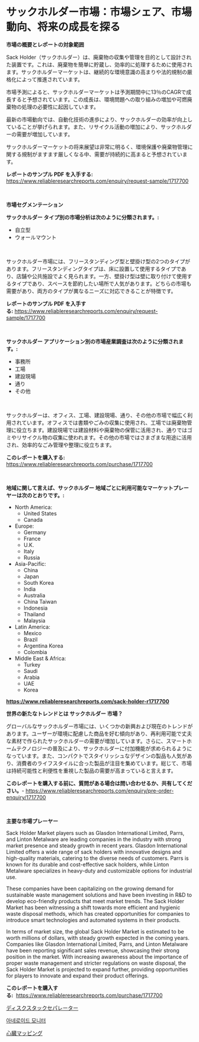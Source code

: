 <p><h1>サックホルダー市場：市場シェア、市場動向、将来の成長を探る</h1></p><p><strong>市場の概要とレポートの対象範囲</strong></p>
<p><p>Sack Holder（サックホルダー）は、廃棄物の収集や管理を目的として設計された装置です。これは、廃棄物を簡単に貯蔵し、効率的に処理するために使用されます。サックホルダーマーケットは、継続的な環境意識の高まりや法的規制の厳格化によって推進されています。</p><p>市場予測によると、サックホルダーマーケットは予測期間中に13％のCAGRで成長すると予想されています。この成長は、環境問題への取り組みの増加や可燃廃棄物の処理の必要性に起因しています。</p><p>最新の市場動向では、自動化技術の進歩により、サックホルダーの効率が向上していることが挙げられます。また、リサイクル活動の増加により、サックホルダーの需要が増加しています。</p><p>サックホルダーマーケットの将来展望は非常に明るく、環境保護や廃棄物管理に関する規制がますます厳しくなる中、需要が持続的に高まると予想されています。</p></p>
<p><strong>レポートのサンプル PDF を入手する:</strong> <a href="https://www.reliableresearchreports.com/enquiry/request-sample/1717700">https://www.reliableresearchreports.com/enquiry/request-sample/1717700</a></p>
<p>&nbsp;</p>
<p><strong>市場セグメンテーション</strong></p>
<p><strong>サックホルダー タイプ別の市場分析は次のように分類されます。:</strong></p>
<p><ul><li>自立型</li><li>ウォールマウント</li></ul></p>
<p>&nbsp;</p>
<p><p>サックホルダー市場には、フリースタンディング型と壁掛け型の2つのタイプがあります。フリースタンディングタイプは、床に設置して使用するタイプであり、店舗や公共施設でよく見られます。一方、壁掛け型は壁に取り付けて使用するタイプであり、スペースを節約したい場所で人気があります。どちらの市場も需要があり、両方のタイプが異なるニーズに対応できることが特徴です。</p></p>
<p><strong>レポートのサンプル PDF を入手する:</strong>&nbsp;<a href="https://www.reliableresearchreports.com/enquiry/request-sample/1717700">https://www.reliableresearchreports.com/enquiry/request-sample/1717700</a></p>
<p>&nbsp;</p>
<p><strong> サックホルダー アプリケーション別の市場産業調査は次のように分類されます。:</strong></p>
<p><ul><li>事務所</li><li>工場</li><li>建設現場</li><li>通り</li><li>その他</li></ul></p>
<p>&nbsp;</p>
<p><p>サックホルダーは、オフィス、工場、建設現場、通り、その他の市場で幅広く利用されています。オフィスでは書類やごみの収集に使用され、工場では廃棄物管理に役立ちます。建設現場では建設材料や廃棄物の保管に活用され、通りではゴミやリサイクル物の収集に使われます。その他の市場ではさまざまな用途に活用され、効率的なごみ管理や整理に役立ちます。</p></p>
<p><strong>このレポートを購入する:</strong>&nbsp; <a href="https://www.reliableresearchreports.com/purchase/1717700">https://www.reliableresearchreports.com/purchase/1717700</a></p>
<p>&nbsp;</p>
<p><strong>地域に関して言えば、サックホルダー 地域ごとに利用可能なマーケットプレーヤーは次のとおりです。:</strong></p>
<p><ul>
    <li>
        North America:
        <ul>
            <li>United States</li>
            <li>Canada</li>
        </ul>
    </li>
    <li>
        Europe:
        <ul>
            <li>Germany</li>
            <li>France</li>
            <li>U.K.</li>
            <li>Italy</li>
            <li>Russia</li>
        </ul>
    </li>
    <li>
        Asia-Pacific:
        <ul>
            <li>China</li>
            <li>Japan</li>
            <li>South Korea</li>
            <li>India</li>
            <li>Australia</li>
            <li>China Taiwan</li>
            <li>Indonesia</li>
            <li>Thailand</li>
            <li>Malaysia</li>
        </ul>
    </li>
    <li>
        Latin America:
        <ul>
            <li>Mexico</li>
            <li>Brazil</li>
            <li>Argentina Korea</li>
            <li>Colombia</li>
        </ul>
    </li>
    <li>
        Middle East & Africa:
        <ul>
            <li>Turkey</li>
            <li>Saudi</li>
            <li>Arabia</li>
            <li>UAE</li>
            <li>Korea</li>
        </ul>
    </li>
    </ul></p>
<p><strong><a href="https://www.reliableresearchreports.com/sack-holder-r1717700">https://www.reliableresearchreports.com/sack-holder-r1717700</a></strong>&nbsp;</p>
<p><strong>世界の新たなトレンドとは サックホルダー 市場？</strong></p>
<p><p>グローバルなサックホルダー市場には、いくつかの新興および現在のトレンドがあります。ユーザーが環境に配慮した商品を好む傾向があり、再利用可能で丈夫な素材で作られたサックホルダーの需要が増加しています。さらに、スマートホームテクノロジーの普及により、サックホルダーに付加機能が求められるようになっています。また、コンパクトでスタイリッシュなデザインの製品も人気があり、消費者のライフスタイルに合った製品が注目を集めています。総じて、市場は持続可能性と利便性を重視した製品の需要が高まっていると言えます。</p></p>
<p><strong>このレポートを購入する前に、質問がある場合は問い合わせるか、共有してください。</strong>- <a href="https://www.reliableresearchreports.com/enquiry/pre-order-enquiry/1717700">https://www.reliableresearchreports.com/enquiry/pre-order-enquiry/1717700</a></p>
<p>&nbsp;</p>
<p><strong>主要な市場プレーヤー</strong></p>
<p><p>Sack Holder Market players such as Glasdon International Limited, Parrs, and Linton Metalware are leading companies in the industry with strong market presence and steady growth in recent years. Glasdon International Limited offers a wide range of sack holders with innovative designs and high-quality materials, catering to the diverse needs of customers. Parrs is known for its durable and cost-effective sack holders, while Linton Metalware specializes in heavy-duty and customizable options for industrial use.</p><p>These companies have been capitalizing on the growing demand for sustainable waste management solutions and have been investing in R&D to develop eco-friendly products that meet market trends. The Sack Holder Market has been witnessing a shift towards more efficient and hygienic waste disposal methods, which has created opportunities for companies to introduce smart technologies and automated systems in their products.</p><p>In terms of market size, the global Sack Holder Market is estimated to be worth millions of dollars, with steady growth expected in the coming years. Companies like Glasdon International Limited, Parrs, and Linton Metalware have been reporting significant sales revenue, showcasing their strong position in the market. With increasing awareness about the importance of proper waste management and stricter regulations on waste disposal, the Sack Holder Market is projected to expand further, providing opportunities for players to innovate and expand their product offerings.</p></p>
<p><strong>このレポートを購入する:</strong>&nbsp;&nbsp;<a href="https://www.reliableresearchreports.com/purchase/1717700">https://www.reliableresearchreports.com/purchase/1717700</a></p>
<p><p><a href="https://medium.com/@r.aspinall_32685/%E3%83%87%E3%82%A3%E3%82%B9%E3%82%AF%E3%82%B9%E3%82%BF%E3%83%83%E3%82%AF%E3%82%BB%E3%83%91%E3%83%AC%E3%83%BC%E3%82%BF%E3%83%BC%E5%B8%82%E5%A0%B4-%E6%88%90%E5%8A%9F%E3%81%99%E3%82%8B%E3%83%93%E3%82%B8%E3%83%8D%E3%82%B9%E6%88%A6%E7%95%A5%E3%81%AE%E9%8D%B52031%E5%B9%B4%E3%81%BE%E3%81%A7%E3%81%AE%E4%BA%88%E6%B8%AC-27624a75f02f">ディスクスタックセパレーター</a></p><p><a href="https://medium.com/@desmondmraz12023/%EC%95%A0%EB%84%A4-%EB%A1%9C%EC%9D%B4%EB%93%9C-%EB%AA%A8%EB%8B%88%ED%84%B0-%EC%8B%9C%EC%9E%A5-%EC%8B%9C%EC%9E%A5-cagr-%EC%8B%9C%EC%9E%A5-%EB%8F%99%ED%96%A5-%EB%B0%8F-%EC%84%B1%EC%9E%A5-%EC%A0%84%EB%9E%B5%EC%97%90-%EB%8C%80%ED%95%9C-%ED%86%B5%EC%B0%B0%EB%A0%A5-a579eb4305dc">아네로이드 모니터</a></p><p><a href="https://medium.com/@carmenfery2023/%E5%BF%83%E8%87%93%E3%83%9E%E3%83%83%E3%83%94%E3%83%B3%E3%82%B0%E5%B8%82%E5%A0%B4%E3%81%AE%E3%82%B7%E3%82%A7%E3%82%A2%E3%81%AE%E9%80%B2%E5%8C%96%E3%81%A8%E5%B8%82%E5%A0%B4%E6%88%90%E9%95%B7%E3%83%88%E3%83%AC%E3%83%B3%E3%83%892024%E5%B9%B4%E3%81%8B%E3%82%892031%E5%B9%B4%E3%81%BE%E3%81%A7-ccbbba3ec4c6">心臓マッピング</a></p></p>